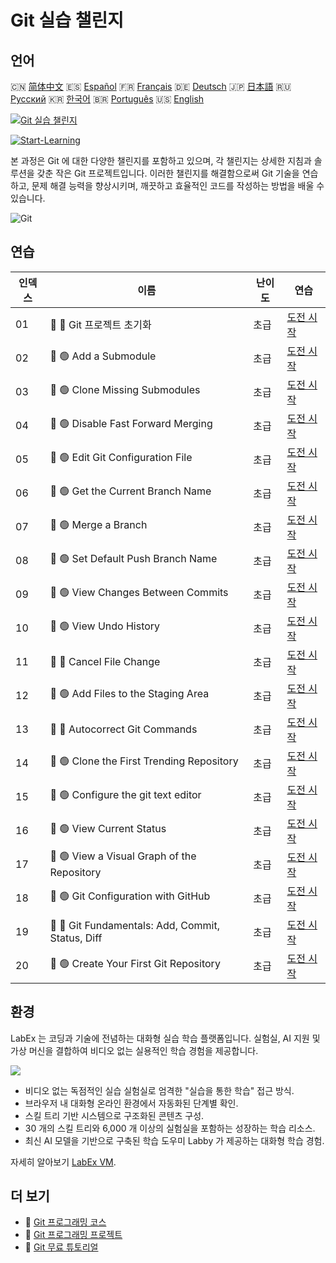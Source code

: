 # Git 실습 챌린지

## 언어

🇨🇳 [简体中文](README_zh.md) 🇪🇸 [Español](README_es.md) 🇫🇷 [Français](README_fr.md) 🇩🇪 [Deutsch](README_de.md) 🇯🇵 [日本語](README_ja.md) 🇷🇺 [Русский](README_ru.md) 🇰🇷 [한국어](README_ko.md) 🇧🇷 [Português](README_pt.md) 🇺🇸 [English](README.md) 

[![Git 실습 챌린지](https://cover-creator.labex.io/git-practice-challenges.png?lang=ko)](https://labex.io/ko/courses/git-practice-challenges)

[![Start-Learning](https://img.shields.io/badge/Start-Learning-whitesmoke?style=for-the-badge)](https://labex.io/ko/courses/git-practice-challenges)

본 과정은 Git 에 대한 다양한 챌린지를 포함하고 있으며, 각 챌린지는 상세한 지침과 솔루션을 갖춘 작은 Git 프로젝트입니다. 이러한 챌린지를 해결함으로써 Git 기술을 연습하고, 문제 해결 능력을 향상시키며, 깨끗하고 효율적인 코드를 작성하는 방법을 배울 수 있습니다.

![Git](https://img.shields.io/badge/Git-whitesmoke?style=for-the-badge&logo=git)


## 연습

|   인덱스 | 이름                                              | 난이도   | 연습                                                                                                                       |
|----------|---------------------------------------------------|----------|----------------------------------------------------------------------------------------------------------------------------|
|       01 | 🎯 🔵 Git 프로젝트 초기화                         | 초급     | <a target='_blank' href='https://labex.io/ko/labs/git-initialize-git-project-385166'>도전 시작</a>                         |
|       02 | 🎯 🟢 Add a Submodule                             | 초급     | <a target='_blank' href='https://labex.io/ko/labs/git-add-a-submodule-challenge-12611'>도전 시작</a>                       |
|       03 | 🎯 🟢 Clone Missing Submodules                    | 초급     | <a target='_blank' href='https://labex.io/ko/labs/git-clone-missing-submodules-challenge-12620'>도전 시작</a>              |
|       04 | 🎯 🟢 Disable Fast Forward Merging                | 초급     | <a target='_blank' href='https://labex.io/ko/labs/git-disable-fast-forward-merging-challenge-12642'>도전 시작</a>          |
|       05 | 🎯 🟢 Edit Git Configuration File                 | 초급     | <a target='_blank' href='https://labex.io/ko/labs/git-edit-git-configuration-file-challenge-12645'>도전 시작</a>           |
|       06 | 🎯 🟢 Get the Current Branch Name                 | 초급     | <a target='_blank' href='https://labex.io/ko/labs/git-get-the-current-branch-name-challenge-12633'>도전 시작</a>           |
|       07 | 🎯 🟢 Merge a Branch                              | 초급     | <a target='_blank' href='https://labex.io/ko/labs/git-merge-a-branch-challenge-12655'>도전 시작</a>                        |
|       08 | 🎯 🟢 Set Default Push Branch Name                | 초급     | <a target='_blank' href='https://labex.io/ko/labs/git-set-default-push-branch-name-challenge-12672'>도전 시작</a>          |
|       09 | 🎯 🟢 View Changes Between Commits                | 초급     | <a target='_blank' href='https://labex.io/ko/labs/git-view-changes-between-commits-challenge-12684'>도전 시작</a>          |
|       10 | 🎯 🟢 View Undo History                           | 초급     | <a target='_blank' href='https://labex.io/ko/labs/git-view-undo-history-challenge-12696'>도전 시작</a>                     |
|       11 | 🎯 🔵 Cancel File Change                          | 초급     | <a target='_blank' href='https://labex.io/ko/labs/git-cancel-file-change-387714'>도전 시작</a>                             |
|       12 | 🎯 🟢 Add Files to the Staging Area               | 초급     | <a target='_blank' href='https://labex.io/ko/labs/git-add-files-to-the-staging-area-challenge-12675'>도전 시작</a>         |
|       13 | 🎯 🔵 Autocorrect Git Commands                    | 초급     | <a target='_blank' href='https://labex.io/ko/labs/git-autocorrect-git-commands-challenge-12614'>도전 시작</a>              |
|       14 | 🎯 🟢 Clone the First Trending Repository         | 초급     | <a target='_blank' href='https://labex.io/ko/labs/git-clone-the-first-trending-repository-12621'>도전 시작</a>             |
|       15 | 🎯 🟢 Configure the git text editor               | 초급     | <a target='_blank' href='https://labex.io/ko/labs/git-configure-the-git-text-editor-challenge-12673'>도전 시작</a>         |
|       16 | 🎯 🟢 View Current Status                         | 초급     | <a target='_blank' href='https://labex.io/ko/labs/git-view-current-status-challenge-12695'>도전 시작</a>                   |
|       17 | 🎯 🟢 View a Visual Graph of the Repository       | 초급     | <a target='_blank' href='https://labex.io/ko/labs/git-view-a-visual-graph-of-the-repository-challenge-12685'>도전 시작</a> |
|       18 | 🎯 🟢 Git Configuration with GitHub               | 초급     | <a target='_blank' href='https://labex.io/ko/labs/git-git-configuration-with-github-23'>도전 시작</a>                      |
|       19 | 🎯 🔵 Git Fundamentals: Add, Commit, Status, Diff | 초급     | <a target='_blank' href='https://labex.io/ko/labs/shell-git-fundamentals-add-commit-status-diff-387715'>도전 시작</a>      |
|       20 | 🎯 🟢 Create Your First Git Repository            | 초급     | <a target='_blank' href='https://labex.io/ko/labs/git-create-your-first-git-repository-12632'>도전 시작</a>                |

## 환경

LabEx 는 코딩과 기술에 전념하는 대화형 실습 학습 플랫폼입니다. 실험실, AI 지원 및 가상 머신을 결합하여 비디오 없는 실용적인 학습 경험을 제공합니다.

![](https://tutorial-screenshot.getvm.io/images/vm-1725247253.png)

- 비디오 없는 독점적인 실습 실험실로 엄격한 "실습을 통한 학습" 접근 방식.
- 브라우저 내 대화형 온라인 환경에서 자동화된 단계별 확인.
- 스킬 트리 기반 시스템으로 구조화된 콘텐츠 구성.
- 30 개의 스킬 트리와 6,000 개 이상의 실험실을 포함하는 성장하는 학습 리소스.
- 최신 AI 모델을 기반으로 구축된 학습 도우미 Labby 가 제공하는 대화형 학습 경험.

자세히 알아보기 [LabEx VM](https://support.labex.io/using-labex/virtual-machine).

## 더 보기

- 🔗 [Git 프로그래밍 코스](https://github.com/labex-labs/awesome-programming-courses)
- 🔗 [Git 프로그래밍 프로젝트](https://github.com/labex-labs/awesome-programming-projects)
- 🔗 [Git 무료 튜토리얼](https://github.com/labex-labs/git-free-tutorials)

